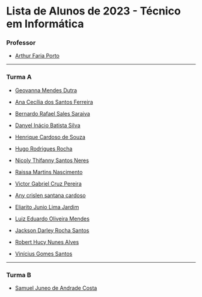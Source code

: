 
# Lista de Alunos de 2023 - Técnico em Informática

### Professor

- [Arthur Faria Porto](https://github.com/arthurfporto)

---

[comment]: <> (Coloque abaixo o seu nome completo, em ordem alfabética, e o link para o seu github, com base no exemplo do que fiz no nome do professor)

### Turma A
- [Geovanna Mendes Dutra](https://github.com/GeohDutra)
- [Ana Cecília dos Santos Ferreira](https://github.com/AnaCecilia2)
- [Bernardo Rafael Sales Saraiva](https://github.com/Brx012)
- [Danyel Inácio Batista Silva](https://github.com/DannRann)
- [Henrique Cardoso de Souza](https://github.com/Henrique-1961)
- [Hugo Rodrigues Rocha](https://github.com/HugoRr5)
- [Nicoly Thifanny Santos Neres](https://github.com/nickfanny1222)
- [Raissa Martins Nascimento](https://github.com/rmrtn)
- [Victor Gabriel Cruz Pereira](https://github.com/Victorgabrielcruz21)
- [Any crislen santana cardoso](https://github.com/anycrislen)
- [Eliarito Junio Lima Jardim](https://github.com/Eliarito)
- [Luiz Eduardo Oliveira Mendes](https://github.com/DuduBz7)
- [Jackson Darley Rocha Santos](https://github.com/JacksGato)
- [Robert Hucy Nunes Alves](https://github.com/RobertHucy)

- [Vinícius Gomes Santos](https://github.com/ViniiGomes)
<hr>

### Turma B
- [Samuel Juneo de Andrade Costa](https://github.com/Samuelndrade)